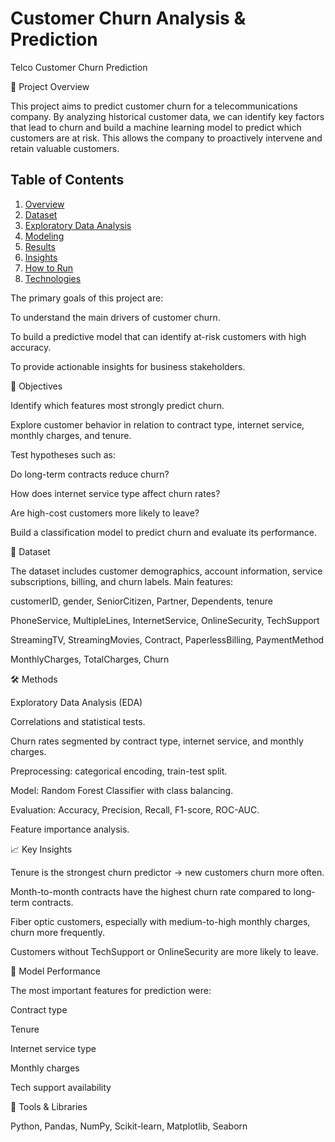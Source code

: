 # Customer Churn Analysis & Prediction

Telco Customer Churn Prediction

🔎 Project Overview

This project aims to predict customer churn for a telecommunications company. By analyzing historical customer data, we can identify key factors that lead to churn and build a machine learning model to predict which customers are at risk. This allows the company to proactively intervene and retain valuable customers.

## Table of Contents
1. [Overview](#overview)
2. [Dataset](#dataset)
3. [Exploratory Data Analysis](#exploratory-data-analysis)
4. [Modeling](#modeling)
5. [Results](#results)
6. [Insights](#insights)
7. [How to Run](#how-to-run)
8. [Technologies](#technologies)


The primary goals of this project are:

To understand the main drivers of customer churn.

To build a predictive model that can identify at-risk customers with high accuracy.

To provide actionable insights for business stakeholders.



🎯 Objectives

Identify which features most strongly predict churn.

Explore customer behavior in relation to contract type, internet service, monthly charges, and tenure.

Test hypotheses such as:

Do long-term contracts reduce churn?

How does internet service type affect churn rates?

Are high-cost customers more likely to leave?

Build a classification model to predict churn and evaluate its performance.

📂 Dataset

The dataset includes customer demographics, account information, service subscriptions, billing, and churn labels.
Main features:

customerID, gender, SeniorCitizen, Partner, Dependents, tenure

PhoneService, MultipleLines, InternetService, OnlineSecurity, TechSupport

StreamingTV, StreamingMovies, Contract, PaperlessBilling, PaymentMethod

MonthlyCharges, TotalCharges, Churn


🛠️ Methods

Exploratory Data Analysis (EDA)

Correlations and statistical tests.

Churn rates segmented by contract type, internet service, and monthly charges.

Preprocessing: categorical encoding, train-test split.

Model: Random Forest Classifier with class balancing.

Evaluation: Accuracy, Precision, Recall, F1-score, ROC-AUC.

Feature importance analysis.


📈 Key Insights

Tenure is the strongest churn predictor → new customers churn more often.

Month-to-month contracts have the highest churn rate compared to long-term contracts.

Fiber optic customers, especially with medium-to-high monthly charges, churn more frequently.

Customers without TechSupport or OnlineSecurity are more likely to leave.

🤖 Model Performance

The most important features for prediction were:

Contract type

Tenure

Internet service type

Monthly charges

Tech support availability



📌 Tools & Libraries

Python, Pandas, NumPy, Scikit-learn, Matplotlib, Seaborn

